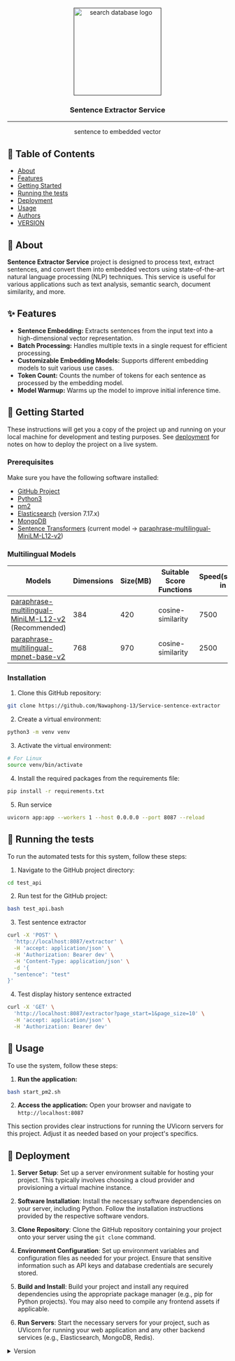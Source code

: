 <p align="center">
  <a href="" rel="noopener">
 <img width=200px height=200px src="https://img5.pic.in.th/file/secure-sv1/Untitled5349eaa69a042138.png" alt="search database logo"></a>
</p>

<h3 align="center">Sentence Extractor Service</h3>

---

<p align="center">sentence to embedded vector
    <br> 
</p>

## 📝 Table of Contents

- [About](#about)
- [Features](#features)
- [Getting Started](#getting_started)
- [Running the tests](#tests)
- [Deployment](#deployment)
- [Usage](#usage)
- [Authors](#authors)
- [VERSION](#version)

## 🧐 About <a name = "about"></a>

**Sentence Extractor Service** project is designed to process text, extract sentences, and convert them into embedded vectors using state-of-the-art natural language processing (NLP) techniques. This service is useful for various applications such as text analysis, semantic search, document similarity, and more.

## ✨ Features <a name = "features"></a>

- **Sentence Embedding:** Extracts sentences from the input text into a high-dimensional vector representation.
- **Batch Processing:** Handles multiple texts in a single request for efficient processing.
- **Customizable Embedding Models:** Supports different embedding models to suit various use cases.
- **Token Count:** Counts the number of tokens for each sentence as processed by the embedding model.
- **Model Warmup:** Warms up the model to improve initial inference time.

## 🏁 Getting Started <a name = "getting_started"></a>

These instructions will get you a copy of the project up and running on your local machine for development and testing purposes. See [deployment](#deployment) for notes on how to deploy the project on a live system.

### Prerequisites

Make sure you have the following software installed:

- [GitHub Project](https://github.com/Nawaphong-13/Service-sentence-extractor)
- [Python3](https://www.python.org/)
- [pm2](https://pm2.keymetrics.io/docs/usage/quick-start/)
- [Elasticsearch](https://www.elastic.co/) (version 7.17.x)
- [MongoDB](https://www.mongodb.com/)
- [Sentence Transformers](https://sbert.net/docs/sentence_transformer/pretrained_models.html#multilingual-models) (current model -> [paraphrase-multilingual-MiniLM-L12-v2](https://huggingface.co/sentence-transformers/paraphrase-multilingual-MiniLM-L12-v2))

### Multilingual Models
Models | Dimensions | Size(MB) | Suitable Score Functions | Speed(sentence/sec in V100) | Performance Semantic Search(Higher=Better)
---|---|---|---|---|---
[paraphrase-multilingual-MiniLM-L12-v2](https://huggingface.co/sentence-transformers/paraphrase-multilingual-MiniLM-L12-v2) (Recommended)| 384 | 420 | cosine-similarity | 7500 | 39.19
[paraphrase-multilingual-mpnet-base-v2](https://huggingface.co/sentence-transformers/paraphrase-multilingual-mpnet-base-v2) | 768 | 970 | cosine-similarity | 2500 | 41.68

### Installation

1. Clone this GitHub repository:
  ```bash
  git clone https://github.com/Nawaphong-13/Service-sentence-extractor
  ```

2. Create a virtual environment:
  ```bash
  python3 -m venv venv
  ```

3. Activate the virtual environment:
  ```bash
  # For Linux
  source venv/bin/activate
  ```

4. Install the required packages from the requirements file:
  ```bash
  pip install -r requirements.txt
  ```

5. Run service
  ```bash
  uvicorn app:app --workers 1 --host 0.0.0.0 --port 8087 --reload
  ```

## 🔧 Running the tests <a name = "tests"></a>

To run the automated tests for this system, follow these steps:

1. Navigate to the GitHub project directory:
  ```bash
  cd test_api
  ```

2. Run test for the GitHub project:
  ```bash
  bash test_api.bash 
  ```

3. Test sentence extractor
  ```bash
  curl -X 'POST' \
    'http://localhost:8087/extractor' \
    -H 'accept: application/json' \
    -H 'Authorization: Bearer dev' \
    -H 'Content-Type: application/json' \
    -d '{
    "sentence": "test"
  }'
  ```

4. Test display history sentence extracted
  ```bash
  curl -X 'GET' \
    'http://localhost:8087/extractor?page_start=1&page_size=10' \
    -H 'accept: application/json' \
    -H 'Authorization: Bearer dev'
```

## 🎈 Usage <a name="usage"></a>

To use the system, follow these steps:

1. **Run the application:**
  ```bash
  bash start_pm2.sh
  ```

2. **Access the application:**
    Open your browser and navigate to `http://localhost:8087`

This section provides clear instructions for running the UVicorn servers for this project. Adjust it as needed based on your project's specifics.

## 🚀 Deployment <a name = "deployment"></a>

1. **Server Setup**: Set up a server environment suitable for hosting your project. This typically involves choosing a cloud provider and provisioning a virtual machine instance.

2. **Software Installation**: Install the necessary software dependencies on your server, including Python. Follow the installation instructions provided by the respective software vendors.

3. **Clone Repository**: Clone the GitHub repository containing your project onto your server using the `git clone` command.

4. **Environment Configuration**: Set up environment variables and configuration files as needed for your project. Ensure that sensitive information such as API keys and database credentials are securely stored.

5. **Build and Install**: Build your project and install any required dependencies using the appropriate package manager (e.g., pip for Python projects). You may also need to compile any frontend assets if applicable.

6. **Run Servers**: Start the necessary servers for your project, such as UVicorn for running your web application and any other backend services (e.g., Elasticsearch, MongoDB, Redis).

<details>
<summary>Version</summary>

# Version History

## [0.0.0] (2024-07-05)
### Added
- Initial release of the project.

</details>